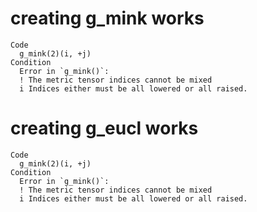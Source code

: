 # creating g_mink works

    Code
      g_mink(2)(i, +j)
    Condition
      Error in `g_mink()`:
      ! The metric tensor indices cannot be mixed
      i Indices either must be all lowered or all raised.

# creating g_eucl works

    Code
      g_mink(2)(i, +j)
    Condition
      Error in `g_mink()`:
      ! The metric tensor indices cannot be mixed
      i Indices either must be all lowered or all raised.

